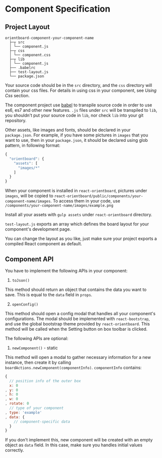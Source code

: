 # Component Specification

## Project Layout

```
orientboard-component-your-component-name
  ├─┬ src
  │ └── component.js
  ├─┬ css
  │ └── component.css
  ├─┬ lib
  │ └── component.js
  ├── .babelrc
  ├── test-layout.js
  └── package.json
```

Your source code should be in the `src` directory, and the `css` directory will contain your css files. For details in using css in your component, see *Using Css* section.

The component project use [babel](https://babeljs.io) to transpile source code in order to use es6, es7 and other new features. `.js` files under `src` will be transpiled to `lib`, you shouldn't put your source code in `lib`, nor check `lib` into your git repository.

Other assets, like images and fonts, should be declared in your `package.json`. For example, if you have some pictures in `images` that you want to use, then in your `package.json`, it should be declared using glob pattern, in following format:

```js
{
  "orientboard": {
    "assets": [
      "images/*"
    ]
  }
}
```

When your component is installed in `react-orientboard`, pictures under `images`, will be copied to `react-orientboard/public/components/your-component-name/images`. To access them in your code, use `/components/your-component-name/images/example.png`

Install all your assets with `gulp assets` under `react-orientboard` directory.

`test-layout.js` exports an array which defines the board layout for your component's development page.

You can change the layout as you like, just make sure your project exports a compiled React component as default.

## Component API

You have to implement the following APIs in your component:

1. `toJson()`

  This method should return an object that contains the data you want to save. This is equal to the `data` field in `props`.

2. `openConfig()`

  This method should open a config modal that handles all your component's configurations. The modal should be implemented with `react-bootstrap`, and use the global bootstrap theme provided by `react-orientboard`. This method will be called when the Setting button on box toolbar is clicked.

The following APIs are optional:

1. `newComponent()` - static

  This method will open a modal to gather necessary information for a new instance, then create it by calling `boardActions.newComponent(componentInfo)`. `componentInfo` contains:

  ```js
  {
    // position info of the outer box
    x: 0
  , y: 0
  , h: 0
  , w: 0
  , rotate: 0
    // type of your component
  , type: 'example'
  , data: {
      // component-specific data
    }
  }
  ```

  If you don't implement this, new component will be created with an empty object as `data` field. In this case, make sure you handles initial values correctly.
